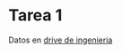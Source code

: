 # Tarea 1

Datos en [drive de ingenieria](https://drive.google.com/file/d/1QZKOgZ46A_2RRsKhPNOwCTGEXP91H4Td/view?usp=share_link)
